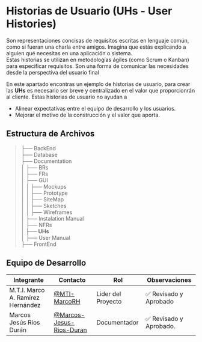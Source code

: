 #  Historias de Usuario (UHs - User Histories)

Son representaciones concisas de requisitos escritas en lenguaje común, como si fueran una charla entre amigos. Imagina que estás explicando a alguien qué necesitas en una aplicación o sistema. <br>
Estas historias se utilizan en metodologías ágiles (como Scrum o Kanban) para especificar requisitos. Son una forma de comunicar las necesidades desde la perspectiva del usuario final

En este apartado encontras un ejemplo de historias de usuario, para crear las **UHs** es necesario ser breve y centralizado en el valor que proporcionrán al cliente. Estas historias de usuario no ayudan a 

- Alinear expectativas entre el equipo de desarrollo y los usuarios.
- Mejorar el motivo de la construcción y el valor que aporta.

## Estructura de Archivos

>├── BackEnd <br>
>├── Database <br>
>├── Documentation <br>
>│ ├── BRs <br>
>│ ├── FRs <br>
>│ ├── GUI <br>
>│ │ ├── Mockups <br>
>│ │ ├── Prototype  <br>
>│ │ ├── SiteMap <br>
>│ │ ├── Sketches <br>
>│ │ ├── Wireframes <br>
>│ ├── Instalation Manual <br>
>│ ├── NFRs  <br>
>**│ ├── UHs**  <br>
>│ ├── User Manual  <br>
>├── FrontEnd   <br>


## Equipo de Desarrollo

|Integrante|Contacto|Rol|Observaciones|
|------------|--------|---|---|
|M.T.I. Marco A. Ramírez Hernández|[@MTI-MarcoRH](https://github.com/MTI-MarcoRH)|Lider del Proyecto|✅ Revisado y Aprobado|
|Marcos Jesús Ríos Durán|[@Marcos-Jesus-Rios-Duran](https://github.com/Marcos-Jesus-Rios-Duran)|Documentador|✅ Revisado y Aprobado.|  
